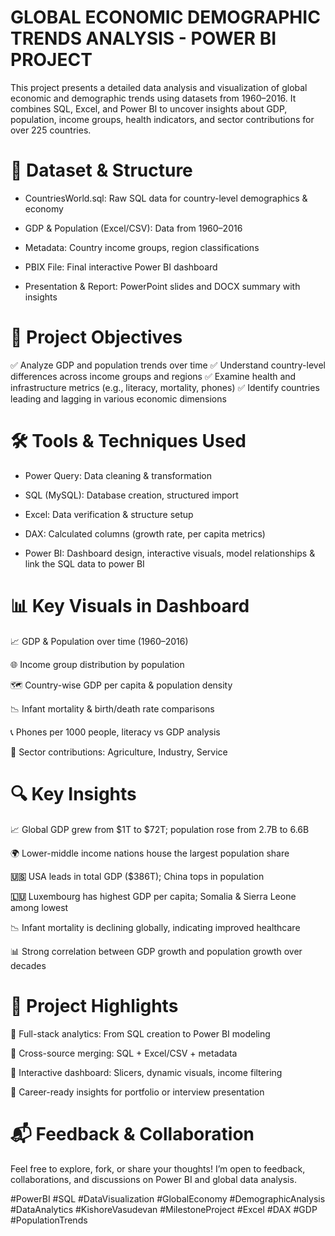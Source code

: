 # GLOBAL ECONOMIC DEMOGRAPHIC TRENDS ANALYSIS - POWER BI PROJECT

  This project presents a detailed data analysis and visualization of global economic and demographic trends using datasets from 1960–2016. It combines SQL, Excel, and Power BI to uncover insights about GDP, population, income groups, health indicators, and sector contributions for over 225 countries.

# 📂 Dataset & Structure
* CountriesWorld.sql: Raw SQL data for country-level demographics & economy

* GDP & Population (Excel/CSV): Data from 1960–2016

* Metadata: Country income groups, region classifications

* PBIX File: Final interactive Power BI dashboard

* Presentation & Report: PowerPoint slides and DOCX summary with insights

# 🧠 Project Objectives
 ✅ Analyze GDP and population trends over time
 ✅ Understand country-level differences across income groups and regions
 ✅ Examine health and infrastructure metrics (e.g., literacy, mortality, phones)
 ✅ Identify countries leading and lagging in various economic dimensions

# 🛠️ Tools & Techniques Used
* Power Query: Data cleaning & transformation

* SQL (MySQL): Database creation, structured import

* Excel: Data verification & structure setup

* DAX: Calculated columns (growth rate, per capita metrics)

* Power BI: Dashboard design, interactive visuals, model relationships & link the SQL data to power BI

# 📊 Key Visuals in Dashboard
📈 GDP & Population over time (1960–2016)

🌐 Income group distribution by population

🗺️ Country-wise GDP per capita & population density

📉 Infant mortality & birth/death rate comparisons

📞 Phones per 1000 people, literacy vs GDP analysis

🔢 Sector contributions: Agriculture, Industry, Service

# 🔍 Key Insights
📈 Global GDP grew from $1T to $72T; population rose from 2.7B to 6.6B

🌍 Lower-middle income nations house the largest population share

**🇺🇸** USA leads in total GDP ($386T); China tops in population

**🇱🇺** Luxembourg has highest GDP per capita; Somalia & Sierra Leone among lowest

📉 Infant mortality is declining globally, indicating improved healthcare

📊 Strong correlation between GDP growth and population growth over decades

# 🔗 Project Highlights
📌 Full-stack analytics: From SQL creation to Power BI modeling

📌 Cross-source merging: SQL + Excel/CSV + metadata

📌 Interactive dashboard: Slicers, dynamic visuals, income filtering

📌 Career-ready insights for portfolio or interview presentation

# 📬 Feedback & Collaboration
Feel free to explore, fork, or share your thoughts!
I’m open to feedback, collaborations, and discussions on Power BI and global data analysis.

#PowerBI #SQL #DataVisualization #GlobalEconomy #DemographicAnalysis #DataAnalytics #KishoreVasudevan #MilestoneProject #Excel #DAX #GDP #PopulationTrends
